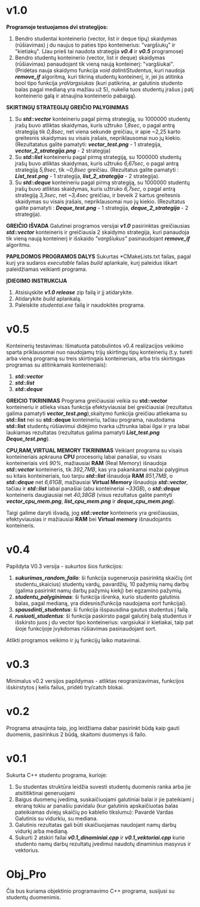 # v1.0
**Programoje testuojamos dvi strategijos:**
1. Bendro studentai konteinerio (vector, list ir deque tipų) skaidymas (rūšiavimas) į du naujus to paties tipo konteinerius: "vargšiukų" ir "kietiakų". (Jau prieš tai naudota strategija ***v0.4*** ir ***v0.5*** programose)
2. Bendro studentų konteinerio (vector, list ir deque) skaidymas (rūšiavimas) panaudojant tik vieną naują konteinerį: "vargšiukai". (Pridėtas nauja skaidymo funkcija *void dalintiStudentus*, kuri naudoja ***remove_if*** algoritmą, kuri tikriną studentų konteinerį, ir, jei jis atitinka bool tipo funkcija *yraVargsiukas* (kuri patikrina, ar galutinis studento balas pagal medianą yra mažiau už 5), nukelia tuos studentų įrašus į patį konteinerio galą ir atnaujina konteinerio pabaigą).

**SKIRTINGŲ STRATEGIJŲ GREIČIO PALYGINIMAS**
  1. Su ***std::vector*** konteineriu pagal pirmą strategiją, su 1000000 studentų įrašų buvo atliktas skaidymas, kuris užtruko *1,8sec*, o pagal antrą strategiją tik *0,8sec*, net viena sekunde greičiau, ir apie ~2,25 karto greitesnis skaidymas su visais įrašais, nepriklausomai nuo jų kiekio. (Rezultatatus galite pamatyti: ***vector_test.png*** - 1 strategija, ***vector_2_strategija.png*** - 2 strategija)
  2. Su ***std::list*** konteineriu pagal pirmą strategiją, su 1000000 studentų įrašų buvo atliktas skaidymas, kuris užtruko *6,67sec*, o pagal antrą strategiją *5,9sec*, tik *~0,8sec* greičiau. (Rezultatus galite pamatyti : ***List_test.png*** - 1 strategija, ***list_2_strategija*** - 2 strategija).
  3. Su ***std::deque*** konteineriu pagal pirmą strategiją, su 1000000 studentų įrašų buvo atliktas skaidymas, kuris užtruko *6,7sec*, o pagal antrą strategiją *3,3sec*, net *~3,4sec* greičiau, ir beveik 2 kartus greitesnis skaidymas su visais įrašais, nepriklausomai nuo jų kiekio. (Rezultatus galite pamatyti : ***Deque_test.png*** - 1 strategija, ***deque_2_strategija*** - 2 strategija).

**GREIČIO IŠVADA**
Galutinei programos versijai ***v1.0*** pasirinktas greičiausias ***std::vector*** konteineris ir greičiausia 2 skaidymo strategija, kuri panaudoja tik vieną naują konteinerį ir išskaido *"vargšiukus"* pasinaudojant ***remove_if*** algoritmu.

**PAPILDOMOS PROGRAMOS DALYS**
Sukurtas *CMakeLists.txt failas, pagal kurį yra sudaros *executable* failas *build* aplankale, kurį paleidus iškart paleidžiamas veikianti programa.

**ĮDIEGIMO INSTRUKCIJA**
1. Atsisiųskite ***v1.0 release*** zip failą ir jį atidarykite.
2. Atidarykite *build* aplankalą.
3. Paleiskite *studentai.exe* failą ir naudokitės programa.


# v0.5
Konteinerių testavimas: Išmatuota patobulintos v0.4 realizacijos veikimo sparta priklausomai nuo naudojamų trijų skirtingų tipų konteinerių (t.y. tureti arba vieną programą su treis skirtingais konteineriais, arba tris skirtingas programas su atitinkamais konteineriais): 

 1. ***std::vector***
 2. ***std::list***
 3. ***std::deque***

**GREICIO TIKRINIMAS**
Programa greičiausiai veikia su **std::vector** konteineriu ir atlieka visas funkcija efektyviausiai bei greičiausiai (rezultatus galima pamatyti ***vector_test.png***),skaitymo funkcija greičiau atliekama su **std::list** nei su **std::deque** konteineriu, tačiau programa, naudodama **std::list** studentų rūšiavimui didėjimo tvarka užtrunka labai ilgai ir yra labai laukiamas rezultatas (rezultatus galima pamatyti ***List_test.png*** ***Deque_test.png***). 

**CPU,RAM,VIRTUAL MEMORY TIKRINIMAS**
Veikiant programa su visais konteineriais apkrauna **CPU** procesorių labai panašiai, su visais konteineriais virš *90%*, mažiausiai **RAM** (Real Memory) išnaudoja ***std::vector*** konteineris, tik *392,7MB*, kas yra pakankamai mažai palyginus su kitais konteineriais, tuo tarpu ***std::list*** išnaudoja **RAM** *851,7MB*, o ***std::deque*** net *6,61GB*, mažiausiai **Virtual Memory** išnaudoja ***std::vector***, tačiau ir ***std::list*** labai panašiai (abu konteineriai *~33GB*), o ***std::deque*** konteineris daugiausiai net *40,38GB* (visus rezultatus galite pamtyti ***vector_cpu_mem.png***, ***list_cpu_mem.png*** ir ***deque_cpu_mem.png***).

Taigi galime daryti išvadą, jog ***std::vector*** konteineris yra greičiausias, efektyviausias ir mažiausiai **RAM** bei **Virtual memory** išnaudojantis konteineris.


# v0.4
Papildyta V0.3 versija - sukurtos šios funkcijos:
1. ***sukurimas_random_failo***: ši funkcija sugeneruoja pasirinktą skaičių (int studentu_skaicius) studentų vardų, pavardžių, 10 pažymių namų darbų (galima pasirinkt namų darbų pažymių kiekį) bei egzamino pažymių.
2. ***studentu_palyginimas***: ši funkcija išrenka, kurio studento galutinis balas, pagal medianą, yra didesnis(funkcija naudojama sort funkcijai).
3. ***spausdinti_studentus***: ši funkcija išspausdina gautus studentus į failą.
4. ***rusiuoti_studentus***: ši funkcija paskirsto pagal galutinį balą studentus ir išskirsto juos į du vector tipo konteinerius: vargsiukai ir kietiakai, taip pat šioje funkcijoje įvykdomas rūšiavimas pasinaudojant sort.

Atlikti programos veikimo ir jų funkcijų laiko matavimai.

# v0.3
Minimalus v0.2 versijos papildymas - atliktas reogranizavimas, funkcijos išskirstytos į kelis failus, pridėti try/catch blokai.

# v0.2
Programa atnaujinta taip, jog leidžiama dabar pasirinkt būdą kaip gauti duomenis, pasirinkus 2 būdą, skaitomi duomenys iš failo.

# v0.1
Sukurta C++ studentu programa, kurioje:
1. Su studentas struktūra leidžia suvesti studentų duomenis ranka arba jie atsititiktinai generuojami
2. Baigus duomenų įvedimą, suskaičiuojami galutiniai balai ir jie pateikiami į ekraną tokiu ar panašiu pavidalu (kur galutinis apskaičiuotas balas pateikiamas dviejų skaičių po kablelio tikslumu): Pavardė Vardas Galutinis su vidurkiu, su mediana.
3. Galutinis rezultatas gali būti skaičiuojamas naudojant namų darbų vidurkį arba medianą.
4. Sukurti 2 atskiri failai ***v0.1_dinaminiai.cpp*** ir ***v0.1_vektoriai.cpp*** kurie studento namų darbų rezultatų įvedimui naudotų dinaminius masyvus ir vektorius.

# Obj_Pro
Čia bus kuriama objektinio programavimo C++ programa, susijusi su studentų duomenimis.
